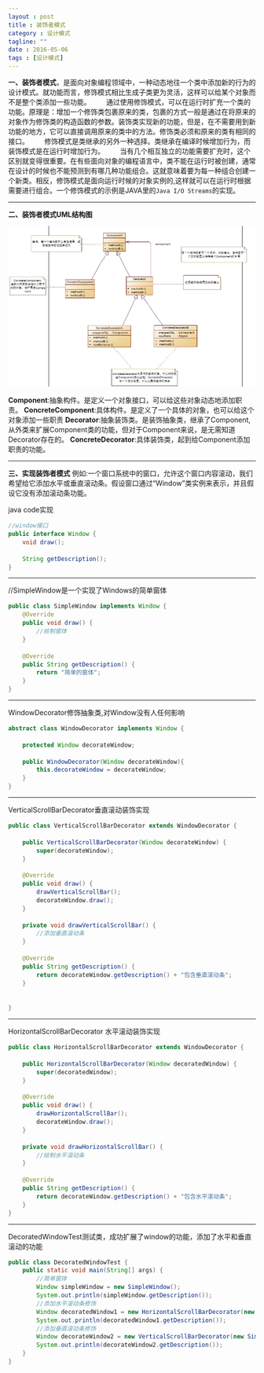 ```yaml
---
layout : post
title : 装饰者模式
category : 设计模式
tagline: ""
date : 2016-05-06
tags : [设计模式]
---
```


**一、装饰者模式**，是面向对象编程领域中，一种动态地往一个类中添加新的行为的设计模式。就功能而言，修饰模式相比生成子类更为灵活，这样可以给某个对象而不是整个类添加一些功能。
  &nbsp;&nbsp;&nbsp;&nbsp;&nbsp;&nbsp;&nbsp;通过使用修饰模式，可以在运行时扩充一个类的功能。原理是：增加一个修饰类包裹原来的类，包裹的方式一般是通过在将原来的对象作为修饰类的构造函数的参数。装饰类实现新的功能，但是，在不需要用到新功能的地方，它可以直接调用原来的类中的方法。修饰类必须和原来的类有相同的接口。
&nbsp;&nbsp;&nbsp;&nbsp;&nbsp;&nbsp;&nbsp;修饰模式是类继承的另外一种选择。类继承在编译时候增加行为，而装饰模式是在运行时增加行为。
&nbsp;&nbsp;&nbsp;&nbsp;&nbsp;&nbsp;&nbsp;当有几个相互独立的功能需要扩充时，这个区别就变得很重要。在有些面向对象的编程语言中，类不能在运行时被创建，通常在设计的时候也不能预测到有哪几种功能组合。这就意味着要为每一种组合创建一个新类。相反，修饰模式是面向运行时候的对象实例的,这样就可以在运行时根据需要进行组合。一个修饰模式的示例是JAVA里的`Java I/O Streams`的实现。

------

**二、装饰者模式UML结构图**

![Java And Unicode](/images/decorated.jpg)


**Component**:抽象构件。是定义一个对象接口，可以给这些对象动态地添加职责。
**ConcreteComponent**:具体构件。是定义了一个具体的对象，也可以给这个对象添加一些职责
**Decorator**:抽象装饰类。是装饰抽象类，继承了Component,从外类来扩展Component类的功能，但对于Component来说，是无需知道Decorator存在的。
**ConcreteDecorator**:具体装饰类，起到给Component添加职责的功能。

------

**三、实现装饰者模式**
例如:一个窗口系统中的窗口，允许这个窗口内容滚动，我们希望给它添加水平或垂直滚动条。假设窗口通过“Window”类实例来表示，并且假设它没有添加滚动条功能。

java code实现

```java
//window接口
public interface Window {
    void draw();

    String getDescription();
}
```
---------
//SimpleWindow是一个实现了Windows的简单窗体

```java
public class SimpleWindow implements Window {
    @Override
    public void draw() {
        //绘制窗体
    }

    @Override
    public String getDescription() {
        return "简单的窗体";
    }
}
```

--------
WindowDecorator修饰抽象类,对Window没有人任何影响

```java
abstract class WindowDecorator implements Window {

    protected Window decorateWindow;

    public WindowDecorator(Window decorateWindow){
        this.decorateWindow = decorateWindow;
    }
}
```
------
VerticalScrollBarDecorator垂直滚动装饰实现

```java
public class VerticalScrollBarDecorator extends WindowDecorator {

    public VerticalScrollBarDecorator(Window decorateWindow) {
        super(decorateWindow);
    }

    @Override
    public void draw() {
        drawVerticalScrollBar();
        decorateWindow.draw();
    }

    private void drawVerticalScrollBar() {
        //添加垂直滚动条
    }

    @Override
    public String getDescription() {
        return decorateWindow.getDescription() + "包含垂直滚动条";
    }


}
```
-----------

HorizontalScrollBarDecorator 水平滚动装饰实现

```java
public class HorizontalScrollBarDecorator extends WindowDecorator {

    public HorizontalScrollBarDecorator(Window decoratedWindow) {
        super(decoratedWindow);
    }

    @Override
    public void draw() {
        drawHorizontalScrollBar();
        decorateWindow.draw();
    }

    private void drawHorizontalScrollBar() {
        //绘制水平滚动条
    }

    @Override
    public String getDescription() {
        return decorateWindow.getDescription() + "包含水平滚动条";
    }
}
```
---------
DecoratedWindowTest测试类，成功扩展了window的功能，添加了水平和垂直滚动的功能

```java
public class DecoratedWindowTest {
    public static void main(String[] args) {
        //简单窗体
        Window simpleWindow = new SimpleWindow();
        System.out.println(simpleWindow.getDescription());
        //添加水平滚动条修饰
        Window decoratedWindow1 = new HorizontalScrollBarDecorator(new SimpleWindow());
        System.out.println(decoratedWindow1.getDescription());
        //添加垂直滚动条修饰
        Window decorateWindow2 = new VerticalScrollBarDecorator(new SimpleWindow());
        System.out.println(decorateWindow2.getDescription());
    }
}

```
